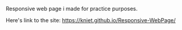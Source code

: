 Responsive web page i made for practice purposes.

Here's link to the site: https://kniet.github.io/Responsive-WebPage/
